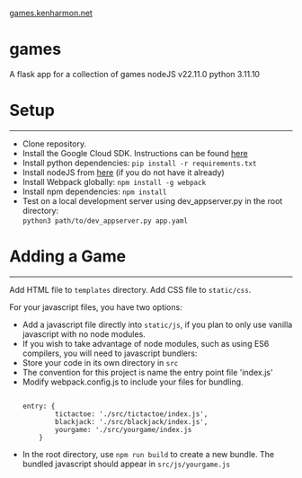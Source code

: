 <a href="http://games.kenharmon.net">games.kenharmon.net</a>
# games
A flask app for a collection of games
nodeJS v22.11.0
python 3.11.10
<h1>Setup</h1>
<hr>
<ul>
<li>Clone repository.</li>
<li>Install the Google Cloud SDK. Instructions can be found <a href="https://cloud.google.com/sdk/docs/install">here</a></li>
<li>Install python dependencies: <code>pip install -r requirements.txt</code></li>
<li>Install nodeJS from <a href="https://nodejs.org/en/download/">here</a> (if you do not have it already)</l1>
<li>Install Webpack globally: <code>npm install -g webpack</code></li>
<li>Install npm dependencies: <code>npm install</code></li>
<li>Test on a local development server using dev_appserver.py in the root directory: <br><code>python3 path/to/dev_appserver.py app.yaml</code> </li>
</ul>

<h1>Adding a Game</h1>
<hr>
<p>Add HTML file to <code>templates</code> directory. Add CSS file to <code>static/css</code>.</p>
<p>For your javascript files, you have two options:</p>
<ul>
<li>Add a javascript file directly into <code>static/js</code>, if you plan to only use vanilla javascript with no node modules.</li>
<li>
If you wish to take advantage of node modules, such as using ES6 compilers, you will need to javascript bundlers:
<li>Store your code in its own directory in <code>src</code></li>
<li>The convention for this project is name the entry point file 'index.js'</li>
<li>
Modify webpack.config.js to include your files for bundling. 
<p><pre><code>
entry: {
        tictactoe: './src/tictactoe/index.js',
        blackjack: './src/blackjack/index.js',
        yourgame: './src/yourgame/index.js
    }
</code></pre></p>
</li>
<li>In the root directory, use <code>npm run build</code> to create a new bundle. The bundled javascript should appear in <code>src/js/yourgame.js</code></li>
</ul>
